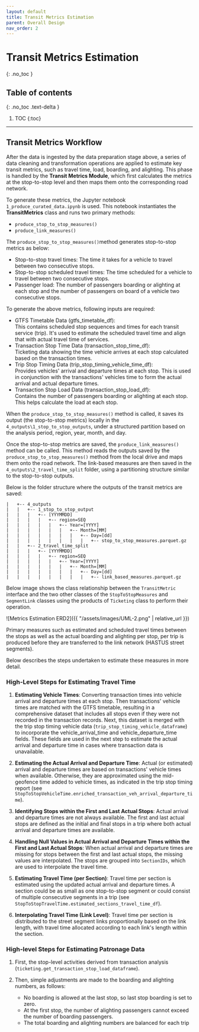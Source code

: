 ```yaml
---
layout: default
title: Transit Metrics Estimation
parent: Overall Design
nav_order: 2
---
```


# Transit Metrics Estimation
{: .no_toc }
## Table of contents
{: .no_toc .text-delta }

1. TOC
{:toc}

---

## Transit Metrics Workflow

After the data is ingested by the data preparation stage above, a series of data cleaning and transformation operations are applied to estimate key transit metrics, such as travel time, load, boarding, and alighting. This phase is handled by the **Transit Metrics Module**, which first calculates the metrics at the stop-to-stop level and then maps them onto the corresponding road network.   

To generate these metrics, the Jupyter notebook `1_produce_curated_data.ipynb` is used. This notebook instantiates the **TransitMetrics** class and runs two primary methods:
   - `produce_stop_to_stop_measures()`
   - `produce_link_measures()`    

The `produce_stop_to_stop_measures()`method generates stop-to-stop metrics as below:

- Stop-to-stop travel times: The time it takes for a vehicle to travel between two consecutive stops.
- Stop-to-stop scheduled travel times: The time scheduled for a vehicle to travel between two consecutive stops. 
- Passenger load: The number of passengers boarding or alighting at each stop and the number of passengers on board of a vehicle two consecutive stops. 

To generate the above metrics, following inputs are required:  

- GTFS Timetable Data (gtfs_timetable_df):  
  This contains scheduled stop sequences and times for each transit service (trip). It's used to estimate the scheduled travel time and align that with actual travel time of services.
- Transaction Stop Time Data (transaction_stop_time_df):  
  Ticketing data showing the time vehicle arrives at each stop calculated based on the transaction times.
- Trip Stop Timing Data (trip_stop_timing_vehicle_time_df):     
  Provides vehicles' arrival and departure times at each stop. This is used in conjunction with the transactions' vehicles time to form the actual arrival and actual departure times.
- Transaction Stop Load Data (transaction_stop_load_df):   
  Contains the number of passengers boarding or alighting at each stop. This helps calculate the load at each stop.

When the `produce_stop_to_stop_measures()` method is called, it saves its output (the stop-to-stop metrics) locally in the `4_outputs\1_stop_to_stop_outputs`, under a structured partition based on the analysis period, region, year, month, and day.

Once the stop-to-stop metrics are saved, the `produce_link_measures()` method can be called. This method reads the outputs saved by the `produce_stop_to_stop_measures()` method from the local drive and maps them onto the road network. The link-based measures are then saved in the `4_outputs\2_travel_time_split` folder, using a partitioning structure similar to the stop-to-stop outputs.  

Below is the folder structure where the outputs of the transit metrics are saved:
```shell
|   +-- 4_outputs
|   |   +-- 1_stop_to_stop_output
|   |   |   +-- [YYYMMDD]
|   |   |   |   +-- region=SEQ
|   |   |   |   |   +-- Year=[YYYY]
|   |   |   |   |   |   +-- Month=[MM]
|   |   |   |   |   |   |   +-- Day=[dd]
|   |   |   |   |   |   |   |   +-- stop_to_stop_measures.parquet.gz
|   |   +-- 2_travel_time_split
|   |   |   +-- [YYYMMDD]
|   |   |   |   +-- region=SEQ
|   |   |   |   |   +-- Year=[YYYY]
|   |   |   |   |   |   +-- Month=[MM]
|   |   |   |   |   |   |   +-- Day=[dd]
|   |   |   |   |   |   |   |   +-- link_based_measures.parquet.gz

```
Below image shows the class relationship between the `TransitMetric` interface and the two other classes of the `StopToStopMeasures` and `SegmentLink` classes using the products of `Ticketing` class to perform their operation.  

![Metrics Estimation ERD2]({{ "/assets/images/UML-2.png" | relative_url }})


Primary measures such as estimated and scheduled travel times between the stops as well as the actual boarding and alighting per stop, per trip is produced before they are transferred to the link network (HASTUS street segments). 

Below describes the steps undertaken to estimate these measures in more detail.



### High-Level Steps for Estimating Travel Time


1. **Estimating Vehicle Times**: Converting transaction times into vehicle arrival and departure times at each stop. Then transactions' vehicle times are matched with the GTFS timetable, resulting in a comprehensive dataset that includes all stops even if they were not recorded in the transaction records. Next, this dataset is merged with the trip stop timing vehicle data (`trip_stop_timing_vehicle_dataframe`) to incorporate the vehicle_arrival_time and vehicle_departure_time fields. These fields are used in the next step to estimate the actual arrival and departure time in cases where transaction data is unavailable.

2. **Estimating the Actual Arrival and Departure Time**: Actual (or estimated) arrival and departure times are based on transactions' vehicle times when available. Otherwise, they are approximated using the mid-geofence time added to vehicle times, as indicated in the trip stop timing report (see `StopToStopVehicleTime.enriched_transaction_veh_arrival_departure_time`).

3. **Identifying Stops within the First and Last Actual Stops**: Actual arrival and departure times are not always available. The first and last actual stops are defined as the initial and final stops in a trip where both actual arrival and departure times are available.

4. **Handling Null Values in Actual Arrival and Departure Times within the First and Last Actual Stops**: When actual arrival and departure times are missing for stops between the first and last actual stops, the missing values are interpolated. The stops are grouped into `SectionIDs`, which are used to interpolate the travel time.

5. **Estimating Travel Time (per Section)**: Travel time per section is estimated using the updated actual arrival and departure times. A section could be as small as one stop-to-stop segment or could consist of multiple consecutive segments in a trip (see `StopToStopTravelTime.estimated_sections_travel_time_df`).

6. **Interpolating Travel Time (Link Level)**: Travel time per section is distributed to the street segment links proportionally based on the link length, with travel time allocated according to each link's length within the section.


### High-level Steps for Estimating Patronage Data

1. First, the stop-level activities derived from transaction analysis (`ticketing.get_transaction_stop_load_dataframe`). 

2. Then, simple adjustments are made to the boarding and alighting numbers, as follows:
   - No boarding is allowed at the last stop, so last stop boarding is set to zero. 
   - At the first stop, the number of alighting passengers cannot exceed the number of boarding passengers. 
   - The total boarding and alighting numbers are balanced for each trip
